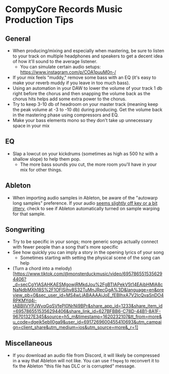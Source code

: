 # CompyCore Records Music Production Tips

## General

- When producing/mixing and especially when mastering, be sure to listen to your track on multiple headphones and speakers to get a decent idea of how it'll sound to the average listener.
	- You can simulate certain audio setups: https://www.instagram.com/p/COA1puuM0n-/
- If your mix feels "muddy," remove some bass with an EQ (it's easy to make your reverb muddy if you leave in too much bass).
- Using an automation in your DAW to lower the volume of your track 1 db right before the chorus and then snapping the volume back as the chorus hits helps add some extra power to the chorus.
- Try to keep 3-10 db of headroom on your master track (meaning keep the peak volume at -3 to -10 db) during producing. Get the volume back in the mastering phase using compressors and EQ.
- Make your bass elements mono so they don't take up unnecessary space in your mix

## EQ

- Slap a lowcut on your kickdrums (sometimes as high as 500 hz with a shallow slope) to help them pop.
	- The more bass sounds you cut, the more room you'll have in your mix for other things.

## Ableton

- When importing audio samples in Ableton, be aware of the "autowarp long samples" preference. If your audio [seems slightly off key or a bit jittery](https://www.reddit.com/r/ableton/comments/caywxv/weird_stuttering_on_imported_mp3_files/), check to see if Ableton automatically turned on sample warping for that sample.

## Songwriting

- Try to be specific in your songs; more generic songs actually connect with fewer people than a song that's more specific
- See how quickly you can imply a story in the opening lyrics of your song
	- Sometimes starting with setting the physical scene of the song can help
- (Turn a chord into a melody)[https://www.tiktok.com/@monsterduckmusic/video/6957865515356294406?_d=secCgYIASAHKAESMgowjRMkdJou%2FgBTIAPekV5t14EAibHMlA8cNaNdbMXh18S%2F1OFlSihv8S32TuMnJRecGgA%3D&language=en&preview_pb=0&sec_user_id=MS4wLjABAAAAiJoE_fEBIhxA7V2IcQvaSnDO4RPKMYd4i-tABBlIVYPJWyqGqSVfePl0NrNj9BPr&share_app_id=1233&share_item_id=6957865515356294406&share_link_id=627BFBB6-C78D-44B1-8A1F-96701327E345&source=h5_m&timestamp=1620232107&tt_from=more&u_code=dgejk5ebll0ga9&user_id=6917269600455410693&utm_campaign=client_share&utm_medium=ios&utm_source=more&_r=1]

## Miscellaneous

- If you download an audio file from Discord, it will likely be compressed in a way that Ableton will not like. You can use `ffmpeg` to reconvert it to fix the Ableton "this file has DLC or is corrupted" message.
